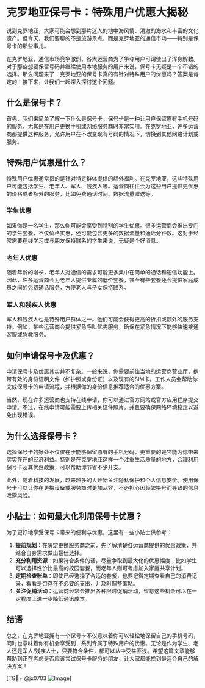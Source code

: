 # 克罗地亚保号卡：特殊用户优惠大揭秘

说到克罗地亚，大家可能会想到那片迷人的地中海风情、清澈的海水和丰富的文化遗产。但今天，我们要聊的不是旅游景点，而是克罗地亚的通信市场——特别是保号卡的那些事儿。

在克罗地亚，通信市场竞争激烈，各大运营商为了争夺用户可谓使出了浑身解数。对于那些想要保留号码并继续使用本地服务的用户来说，保号卡无疑是一个不错的选择。那么问题来了：克罗地亚的保号卡真的有针对特殊用户的优惠吗？答案是肯定的！接下来，让我们一起深入探讨这个问题。

## 什么是保号卡？

首先，我们来简单了解一下什么是保号卡。保号卡是一种让用户保留原有手机号码的服务，尤其是在用户更换手机或网络服务商时非常实用。在克罗地亚，许多运营商都提供这种服务，允许用户在不改变现有号码的情况下，切换到其他网络计划或服务。

## 特殊用户优惠是什么？

特殊用户优惠通常指的是针对特定群体提供的额外福利。在克罗地亚，这些特殊用户可能包括学生、老年人、军人、残疾人等。运营商往往会为这些用户提供更优惠的价格或者额外的服务，比如免费通话时间、数据流量赠送等。

### 学生优惠

如果你是一名学生，那么你可能会享受到特别的学生优惠。很多运营商会推出专门的学生套餐，不仅价格实惠，还可能包含更多的数据流量和通话分钟数。这对于经常需要在线学习或与朋友保持联系的学生来说，无疑是个好消息。

### 老年人优惠

随着年龄的增长，老年人对通信的需求可能更多集中在简单的通话和短信功能上。因此，许多运营商会为老年人提供专属的低价套餐，甚至有些套餐还会提供家庭成员之间的免费通话服务，方便老人与子女保持联系。

### 军人和残疾人优惠

军人和残疾人也是特殊用户群体之一。他们可能会获得更高的折扣或额外的服务支持。例如，某些运营商会提供紧急呼叫优先服务，确保在紧急情况下能够快速接通客服或急救服务。

## 如何申请保号卡及优惠？

申请保号卡及优惠其实并不复杂。一般来说，你需要前往当地的运营商营业厅，携带有效的身份证明文件（如护照或身份证）以及现有的SIM卡。工作人员会帮助你完成保号卡的申请流程，并根据你的身份信息推荐适合的优惠方案。

当然，现在许多运营商也支持在线申请，你可以通过官方网站或官方应用程序提交申请。不过，在线申请可能需要上传相关证件照片，并且要确保网络环境稳定以避免出现错误。

## 为什么选择保号卡？

选择保号卡的好处不仅仅在于能够保留原有的手机号码，更重要的是它能为你带来实实在在的经济利益。特别是在克罗地亚这样一个注重生活质量的地方，合理利用保号卡及其优惠政策，可以帮助你节省不少开支。

此外，随着科技的发展，越来越多的人开始关注隐私保护和个人信息安全。使用保号卡可以让你在更换设备或服务商时更加从容，不必担心因频繁换号而导致的信息泄露风险。

## 小贴士：如何最大化利用保号卡优惠？

为了更好地享受保号卡带来的便利与优惠，这里有一些小贴士供参考：

1. **提前规划**：在决定更换服务商之前，先了解清楚各运营商提供的优惠政策，并结合自身需求做出最佳选择。
2. **充分利用资源**：如果符合条件的话，尽量争取到最大化的优惠幅度；比如学生可以选择性价比最高的校园套餐，而老年人则可考虑加入家庭共享计划。
3. **定期检查账单**：即使已经选择了合适的套餐，也要记得定期查看自己的消费记录，看看是否存在不必要的支出，并及时调整策略。
4. **关注促销活动**：运营商经常会推出各种限时促销活动，留意这些机会可以在一定程度上进一步降低通讯成本。

## 结语

总之，在克罗地亚拥有一个保号卡不仅意味着你可以轻松地保留自己的手机号码，同时也意味着你有机会享受到一系列专属于特殊用户的优惠。无论是作为学生、老人还是军人/残疾人士，只要符合条件，都可以从中受益匪浅。希望这篇文章能够帮助到正在考虑是否应该尝试保号卡服务的朋友，让大家都能找到最适合自己的解决方案！

[TG💪+ @jx0703 ![Image](https://github.com/user-attachments/assets/dbca1d08-cadb-493c-b0ec-ad6f7a83f270)]